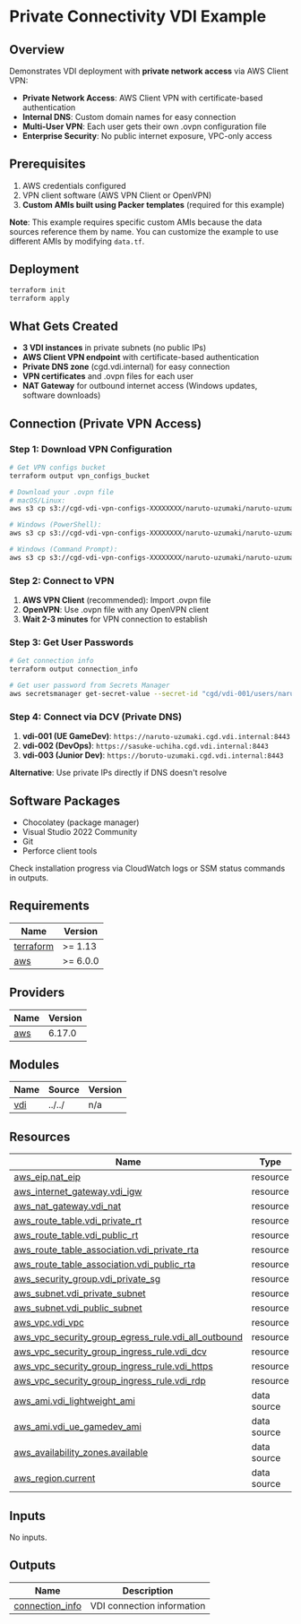 # Private Connectivity VDI Example

## Overview
Demonstrates VDI deployment with **private network access** via AWS Client VPN:
- **Private Network Access**: AWS Client VPN with certificate-based authentication
- **Internal DNS**: Custom domain names for easy connection
- **Multi-User VPN**: Each user gets their own .ovpn configuration file
- **Enterprise Security**: No public internet exposure, VPC-only access

## Prerequisites
1. AWS credentials configured
2. VPN client software (AWS VPN Client or OpenVPN)
3. **Custom AMIs built using Packer templates** (required for this example)

**Note**: This example requires specific custom AMIs because the data sources reference them by name. You can customize the example to use different AMIs by modifying `data.tf`.

## Deployment
```bash
terraform init
terraform apply
```

## What Gets Created
- **3 VDI instances** in private subnets (no public IPs)
- **AWS Client VPN endpoint** with certificate-based authentication
- **Private DNS zone** (cgd.vdi.internal) for easy connection
- **VPN certificates** and .ovpn files for each user
- **NAT Gateway** for outbound internet access (Windows updates, software downloads)

## Connection (Private VPN Access)

### Step 1: Download VPN Configuration
```bash
# Get VPN configs bucket
terraform output vpn_configs_bucket

# Download your .ovpn file
# macOS/Linux:
aws s3 cp s3://cgd-vdi-vpn-configs-XXXXXXXX/naruto-uzumaki/naruto-uzumaki.ovpn ~/Downloads/

# Windows (PowerShell):
aws s3 cp s3://cgd-vdi-vpn-configs-XXXXXXXX/naruto-uzumaki/naruto-uzumaki.ovpn $env:USERPROFILE\Downloads\

# Windows (Command Prompt):
aws s3 cp s3://cgd-vdi-vpn-configs-XXXXXXXX/naruto-uzumaki/naruto-uzumaki.ovpn %USERPROFILE%\Downloads\
```

### Step 2: Connect to VPN
1. **AWS VPN Client** (recommended): Import .ovpn file
2. **OpenVPN**: Use .ovpn file with any OpenVPN client
3. **Wait 2-3 minutes** for VPN connection to establish

### Step 3: Get User Passwords
```bash
# Get connection info
terraform output connection_info

# Get user password from Secrets Manager
aws secretsmanager get-secret-value --secret-id "cgd/vdi-001/users/naruto-uzumaki" --query SecretString --output text | jq -r '.password'
```

### Step 4: Connect via DCV (Private DNS)
1. **vdi-001 (UE GameDev)**: `https://naruto-uzumaki.cgd.vdi.internal:8443`
2. **vdi-002 (DevOps)**: `https://sasuke-uchiha.cgd.vdi.internal:8443`
3. **vdi-003 (Junior Dev)**: `https://boruto-uzumaki.cgd.vdi.internal:8443`

**Alternative**: Use private IPs directly if DNS doesn't resolve

## Software Packages
- Chocolatey (package manager)
- Visual Studio 2022 Community
- Git
- Perforce client tools

Check installation progress via CloudWatch logs or SSM status commands in outputs.

<!-- BEGIN_TF_DOCS -->
## Requirements

| Name | Version |
|------|---------|
| <a name="requirement_terraform"></a> [terraform](#requirement\_terraform) | >= 1.13 |
| <a name="requirement_aws"></a> [aws](#requirement\_aws) | >= 6.0.0 |

## Providers

| Name | Version |
|------|---------|
| <a name="provider_aws"></a> [aws](#provider\_aws) | 6.17.0 |

## Modules

| Name | Source | Version |
|------|--------|---------|
| <a name="module_vdi"></a> [vdi](#module\_vdi) | ../../ | n/a |

## Resources

| Name | Type |
|------|------|
| [aws_eip.nat_eip](https://registry.terraform.io/providers/hashicorp/aws/latest/docs/resources/eip) | resource |
| [aws_internet_gateway.vdi_igw](https://registry.terraform.io/providers/hashicorp/aws/latest/docs/resources/internet_gateway) | resource |
| [aws_nat_gateway.vdi_nat](https://registry.terraform.io/providers/hashicorp/aws/latest/docs/resources/nat_gateway) | resource |
| [aws_route_table.vdi_private_rt](https://registry.terraform.io/providers/hashicorp/aws/latest/docs/resources/route_table) | resource |
| [aws_route_table.vdi_public_rt](https://registry.terraform.io/providers/hashicorp/aws/latest/docs/resources/route_table) | resource |
| [aws_route_table_association.vdi_private_rta](https://registry.terraform.io/providers/hashicorp/aws/latest/docs/resources/route_table_association) | resource |
| [aws_route_table_association.vdi_public_rta](https://registry.terraform.io/providers/hashicorp/aws/latest/docs/resources/route_table_association) | resource |
| [aws_security_group.vdi_private_sg](https://registry.terraform.io/providers/hashicorp/aws/latest/docs/resources/security_group) | resource |
| [aws_subnet.vdi_private_subnet](https://registry.terraform.io/providers/hashicorp/aws/latest/docs/resources/subnet) | resource |
| [aws_subnet.vdi_public_subnet](https://registry.terraform.io/providers/hashicorp/aws/latest/docs/resources/subnet) | resource |
| [aws_vpc.vdi_vpc](https://registry.terraform.io/providers/hashicorp/aws/latest/docs/resources/vpc) | resource |
| [aws_vpc_security_group_egress_rule.vdi_all_outbound](https://registry.terraform.io/providers/hashicorp/aws/latest/docs/resources/vpc_security_group_egress_rule) | resource |
| [aws_vpc_security_group_ingress_rule.vdi_dcv](https://registry.terraform.io/providers/hashicorp/aws/latest/docs/resources/vpc_security_group_ingress_rule) | resource |
| [aws_vpc_security_group_ingress_rule.vdi_https](https://registry.terraform.io/providers/hashicorp/aws/latest/docs/resources/vpc_security_group_ingress_rule) | resource |
| [aws_vpc_security_group_ingress_rule.vdi_rdp](https://registry.terraform.io/providers/hashicorp/aws/latest/docs/resources/vpc_security_group_ingress_rule) | resource |
| [aws_ami.vdi_lightweight_ami](https://registry.terraform.io/providers/hashicorp/aws/latest/docs/data-sources/ami) | data source |
| [aws_ami.vdi_ue_gamedev_ami](https://registry.terraform.io/providers/hashicorp/aws/latest/docs/data-sources/ami) | data source |
| [aws_availability_zones.available](https://registry.terraform.io/providers/hashicorp/aws/latest/docs/data-sources/availability_zones) | data source |
| [aws_region.current](https://registry.terraform.io/providers/hashicorp/aws/latest/docs/data-sources/region) | data source |

## Inputs

No inputs.

## Outputs

| Name | Description |
|------|-------------|
| <a name="output_connection_info"></a> [connection\_info](#output\_connection\_info) | VDI connection information |
<!-- END_TF_DOCS -->
